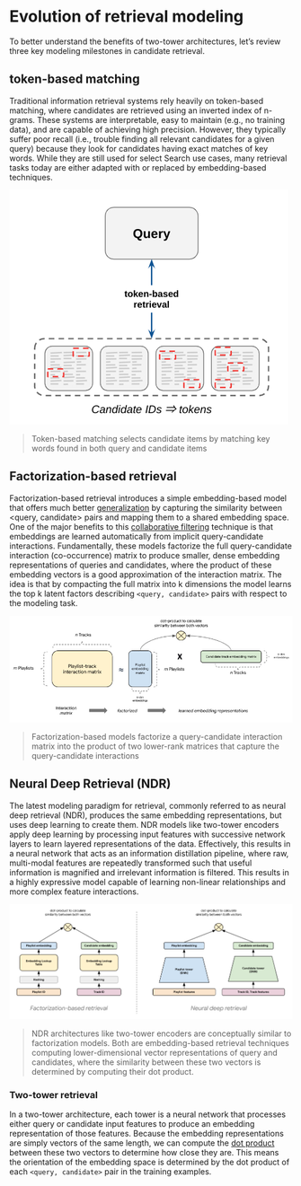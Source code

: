 # Evolution of retrieval modeling

To better understand the benefits of two-tower architectures, let’s review three key modeling milestones in candidate retrieval.

## token-based matching
Traditional information retrieval systems rely heavily on token-based matching, where candidates are retrieved using an inverted index of n-grams. These systems are interpretable, easy to maintain (e.g., no training data), and are capable of achieving high precision. However, they typically suffer poor recall (i.e., trouble finding all relevant candidates for a given query) because they look for candidates having exact matches of key words. While they are still used for select Search use cases, many retrieval tasks today are either adapted with or replaced by embedding-based techniques.

![alt text](https://github.com/jswortz/spotify_mpd_two_tower/blob/main/img/token-based-retrieval.jpg)

> Token-based matching selects candidate items by matching key words found in both query and candidate items

## Factorization-based retrieval
Factorization-based retrieval introduces a simple embedding-based model that offers much better [generalization](https://developers.google.com/machine-learning/crash-course/generalization/video-lecture) by capturing the similarity between <query, candidate> pairs and mapping them to a shared embedding space. One of the major benefits to this [collaborative filtering](https://developers.google.com/machine-learning/recommendation/collaborative/basics) technique is that embeddings are learned automatically from implicit query-candidate interactions. Fundamentally, these models factorize the full query-candidate interaction (co-occurrence) matrix to produce smaller, dense embedding representations of queries and candidates, where the product of these embedding vectors is a good approximation of the interaction matrix. The idea is that by compacting the full matrix into k dimensions the model learns the top k latent factors describing `<query, candidate>` pairs with respect to the modeling task.

![alt text](https://github.com/jswortz/spotify_mpd_two_tower/blob/main/img/factorization-based-retrieval.jpg)

> Factorization-based models factorize a query-candidate interaction matrix into the product of two lower-rank matrices that capture the query-candidate interactions

## Neural Deep Retrieval (NDR)
The latest modeling paradigm for retrieval, commonly referred to as neural deep retrieval (NDR), produces the same embedding representations, but uses deep learning to create them. NDR models like two-tower encoders apply deep learning by processing input features with successive network layers to learn layered representations of the data. Effectively, this results in a neural network that acts as an information distillation pipeline, where raw, multi-modal features are repeatedly transformed such that useful information is magnified and irrelevant information is filtered. This results in a highly expressive model capable of learning non-linear relationships and more complex feature interactions.

![alt text](https://github.com/jswortz/spotify_mpd_two_tower/blob/main/img/ndr-retrieval.jpg)

> NDR architectures like two-tower encoders are conceptually similar to factorization models. Both are embedding-based retrieval techniques computing lower-dimensional vector representations of query and candidates, where the similarity between these two vectors is determined by computing their dot product.

### Two-tower retrieval
In a two-tower architecture, each tower is a neural network that processes either query or candidate input features to produce an embedding representation of those features. Because the embedding representations are simply vectors of the same length, we can compute the [dot product](https://developers.google.com/machine-learning/recommendation/overview/candidate-generation#dot-product) between these two vectors to determine how close they are. This means the orientation of the embedding space is determined by the dot product of each `<query, candidate>` pair in the training examples.
